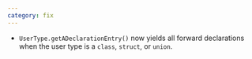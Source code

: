 ```yaml
---
category: fix
---
```

* `UserType.getADeclarationEntry()` now yields all forward declarations when the user type is a `class`, `struct`, or `union`.
